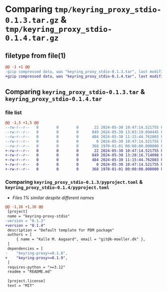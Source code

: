 # Comparing `tmp/keyring_proxy_stdio-0.1.3.tar.gz` & `tmp/keyring_proxy_stdio-0.1.4.tar.gz`

## filetype from file(1)

```diff
@@ -1 +1 @@
-gzip compressed data, was "keyring_proxy_stdio-0.1.3.tar", last modified: Thu May 30 13:03:19 2024, max compression
+gzip compressed data, was "keyring_proxy_stdio-0.1.4.tar", last modified: Thu May 30 13:28:16 2024, max compression
```

## Comparing `keyring_proxy_stdio-0.1.3.tar` & `keyring_proxy_stdio-0.1.4.tar`

### file list

```diff
@@ -1,5 +1,5 @@
--rw-r--r--   0        0        0       22 2024-05-30 10:47:14.521755 keyring_proxy_stdio-0.1.3/README.md
--rw-r--r--   0        0        0      849 2024-05-30 13:03:19.094445 keyring_proxy_stdio-0.1.3/pyproject.toml
--rw-r--r--   0        0        0      484 2024-05-30 11:15:44.762803 keyring_proxy_stdio-0.1.3/src/keyring_proxy_stdio/__init__.py
--rw-r--r--   0        0        0        0 2024-05-30 10:47:14.521755 keyring_proxy_stdio-0.1.3/tests/__init__.py
--rw-r--r--   0        0        0      368 1970-01-01 00:00:00.000000 keyring_proxy_stdio-0.1.3/PKG-INFO
+-rw-r--r--   0        0        0       22 2024-05-30 10:47:14.521755 keyring_proxy_stdio-0.1.4/README.md
+-rw-r--r--   0        0        0      849 2024-05-30 13:28:16.714098 keyring_proxy_stdio-0.1.4/pyproject.toml
+-rw-r--r--   0        0        0      484 2024-05-30 11:15:44.762803 keyring_proxy_stdio-0.1.4/src/keyring_proxy_stdio/__init__.py
+-rw-r--r--   0        0        0        0 2024-05-30 10:47:14.521755 keyring_proxy_stdio-0.1.4/tests/__init__.py
+-rw-r--r--   0        0        0      368 1970-01-01 00:00:00.000000 keyring_proxy_stdio-0.1.4/PKG-INFO
```

### Comparing `keyring_proxy_stdio-0.1.3/pyproject.toml` & `keyring_proxy_stdio-0.1.4/pyproject.toml`

 * *Files 1% similar despite different names*

```diff
@@ -1,16 +1,16 @@
 [project]
 name = "keyring-proxy-stdio"
-version = "0.1.3"
+version = "0.1.4"
 description = "Default template for PDM package"
 authors = [
     { name = "Kalle M. Aagaard", email = "git@k-moeller.dk" },
 ]
 dependencies = [
-    "keyring-proxy>=0.1.8",
+    "keyring-proxy>=0.1.9",
 ]
 requires-python = ">=3.12"
 readme = "README.md"
 
 [project.license]
 text = "MIT"
```

